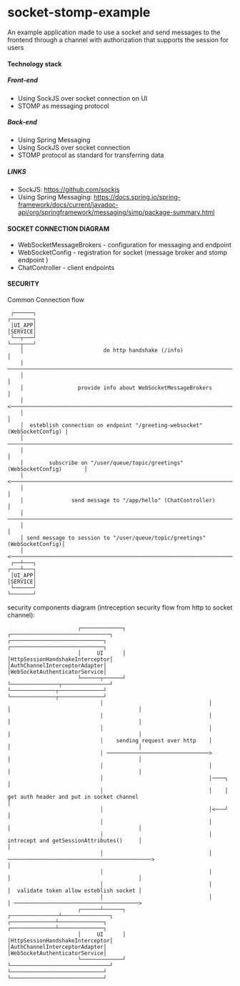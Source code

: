 # socket-stomp-example
 An example application made to use a socket and send messages to the frontend through a channel with authorization that supports the session for users
 
#### Technology stack

##### Front-end
- Using SockJS over socket connection on UI
- STOMP as messaging protocol

##### Back-end
- Using Spring Messaging
- Using SockJS over socket connection
- STOMP protocol as standard for transferring data

##### LINKS
- SockJS: 
https://github.com/sockjs
- Using Spring Messaging: 
https://docs.spring.io/spring-framework/docs/current/javadoc-api/org/springframework/messaging/simp/package-summary.html


#### SOCKET CONNECTION DIAGRAM

- WebSocketMessageBrokers - configuration for messaging and endpoint
- WebSocketConfig - registration for socket (message broker and stomp endpoint )
- ChatController - client endpoints 

#### SECURITY
Common Connection flow 

     ┌──────┐                                                                   ┌───────┐
     │UI_APP│                                                                   │SERVICE│
     └──┬───┘                                                                   └───┬───┘
        │                         do http handshake (/info)                         │    
        │ ──────────────────────────────────────────────────────────────────────────>    
        │                                                                           │    
        │                 provide info about WebSocketMessageBrokers                │    
        │ <──────────────────────────────────────────────────────────────────────────    
        │                                                                           │    
        │  esteblish connection on endpoint "/greeting-websocket" (WebSocketConfig) │    
        │ ──────────────────────────────────────────────────────────────────────────>    
        │                                                                           │    
        │        subscribe on "/user/queue/topic/greetings" (WebSocketConfig)       │    
        │ <──────────────────────────────────────────────────────────────────────────    
        │                                                                           │    
        │               send message to "/app/hello" (ChatController)               │    
        │ ──────────────────────────────────────────────────────────────────────────>    
        │                                                                           │    
        │ send message to session to "/user/queue/topic/greetings" (WebSocketConfig)│    
        │ <──────────────────────────────────────────────────────────────────────────    
     ┌──┴───┐                                                                   ┌───┴───┐
     │UI_APP│                                                                   │SERVICE│
     └──────┘                                                                   └───────┘
     
security components diagram (intreception security flow from http to socket channel):

                          ┌─────────────┐          ┌───────────────────────────────┐               ┌─────────────────────────────┐          ┌─────────────────────────────┐
                          │     UI      │          │HttpSessionHandshakeInterceptor│               │AuthChannelInterceptorAdapter│          │WebSocketAuthenticatorService│
                          └──────┬──────┘          └───────────────┬───────────────┘               └──────────────┬──────────────┘          └──────────────┬──────────────┘
                                 │                                 │                                              │                                        │               
                                 |                                 │                                              │                                        │               
                                 │                                 │                                              │                                        │               
                                 │    sending request over http    │                                              │                                        │               
                                 │ ────────────────────────────────>                                              │                                        │               
                                 │                                 │                                              │                                        │               
                                 │                                 │────┐                                                                                  │               
                                 │                                 │    │ get auth header and put in socket channel                                        │               
                                 │                                 │<───┘                                                                                  │               
                                 │                                 │                                              │                                        │               
                                 │                                 │     intrecept and getSessionAttributes()     │                                        │               
                                 │                                 │ ─────────────────────────────────────────────>                                        │               
                                 │                                 │                                              │                                        │               
                                 │                                 │                                              │  validate token allow esteblish socket │               
                                 │                                 │                                              │ ───────────────────────────────────────>               
                          ┌──────┴──────┐          ┌───────────────┴───────────────┐               ┌──────────────┴──────────────┐          ┌──────────────┴──────────────┐
                          │     UI      │          │HttpSessionHandshakeInterceptor│               │AuthChannelInterceptorAdapter│          │WebSocketAuthenticatorService│
                          └─────────────┘          └───────────────────────────────┘               └─────────────────────────────┘          └─────────────────────────────┘

